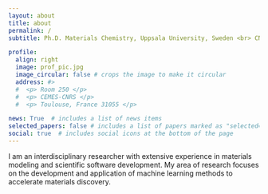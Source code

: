 ```yaml
---
layout: about
title: about
permalink: /
subtitle: Ph.D. Materials Chemistry, Uppsala University, Sweden <br> CNRS Postdoctral Researcher @ <a href='https://www.cemes.fr/SINanO-Surfaces-Interfaces-et-Nano-Objets?'>SiNano group<a>, CEMES-CNRS, Toulouse, France  

profile:
  align: right
  image: prof_pic.jpg
  image_circular: false # crops the image to make it circular
  address: #>
  #  <p> Room 250 </p>
  #  <p> CEMES-CNRS </p>
  #  <p> Toulouse, France 31055 </p>

news: True  # includes a list of news items
selected_papers: false # includes a list of papers marked as "selected={true}"
social: true  # includes social icons at the bottom of the page
---
```


I am an interdisciplinary researcher  with extensive experience  in materials modeling and scientific software development. My area of research focuses on the development and application of machine learning methods to accelerate materials discovery. 


